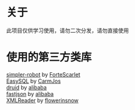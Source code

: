 # 关于
此项目仅供学习使用，请勿二次分发，请勿直接使用

# 使用的第三方类库
[simpler-robot](https://github.com/ForteScarlet/simpler-robot) by [ForteScarlet](https://github.com/ForteScarlet)  
[EasySQL](https://github.com/CarmJos/EasySQL) by [CarmJos](https://github.com/CarmJos)   
[druid](https://github.com/alibaba/druid) by [alibaba](https://github.com/alibaba)  
[fastjson](https://github.com/alibaba/fastjson) by [alibaba](https://github.com/alibaba)  
[XMLReader](https://github.com/flowerinsnowdh/XMLReader) by [flowerinsnow](https://github.com/flowerinsnowdh)